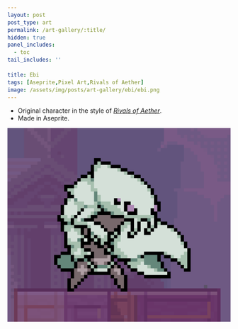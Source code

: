 ```yaml
---
layout: post
post_type: art
permalink: /art-gallery/:title/
hidden: true
panel_includes:
  - toc
tail_includes: ''

title: Ebi
tags: [Aseprite,Pixel Art,Rivals of Aether]
image: /assets/img/posts/art-gallery/ebi/ebi.png
---
```


* Original character in the style of [*Rivals of Aether*](https://rivalsofaether.com/).<br>
* Made in Aseprite.

![](/assets/img/posts/art-gallery/ebi/ebi.png)
